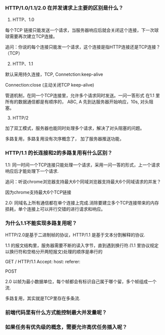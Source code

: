 ### HTTP/1.0/1.1/2.0 在并发请求上主要的区别是什么？

1. HTTP、1.0

每个TCP 链接只能发送一个请求，当服务器响应后就会关闭这个连接，下一次球球需要再次建立TCP连接。

追问：你说的每个连接只能发一个请求，这个连接是指HTTP连接还是TCP连接？（TCP）

2. HTTP、1.1

默认采用持久连接，TCP, Connetction:keep-alive


Connection:close (主动关闭TCP keep-alive)


管道机制，在同一个TCP连接里，允许多个请求同时发送。一问一答形式
在1.1 里所有的数据通信都是有顺序的， ABC, A 先到达服务器开始响应，10s, 对头阻塞。


3. HTTP/2

加了双工模式，服务器也能同时处理多个请求，解决了对头阻塞的问题。

多路复用，多路复用没有次序概念了，
加了服务器推送功能，

### HTTP/1.1 的长连接和2的多路复用有什么区别？

1.1: 同一时间一个TCP连接只能处理一个请求，采用一问一答的形式，上一个请求响应后才能处理下一个请求.

追问：听说chrome浏览器支持最大6个同域浏览器支持最大6个同域请求的并发？

因为chrome支持最大6个TCP链接

2.0: 同域名上所有通信都在单个连接上完成.消除要建立多个TCP连接带来的内存损耗，单个连接上可以并行交错的进行请求和响应。

### 为什么1.1不能实现多路复用呢？

HTTP/2.0是基于二进制帧的协议，HTTP/1.1 是基于文本分割解释的协议.

1.1 的报文结构里，服务器需要不断的读入字节，直到遇到换行符.(1.1 里协议规定以换行符和空格分开两短报文)处理的顺序是串行的


GET / HTTP/1.1
Accept:
host:
referer:

POST

2.0 以帧为最小数据单位，每个帧都会有标识自己属于哪个留，多个帧组成一个流.

多路复用，其实就是TCP里存在多条流.


### 前端代码里有什么方式能控制最大并发量呢？



### 如果任务有优先级的概念，需要允许高优任务插入呢？